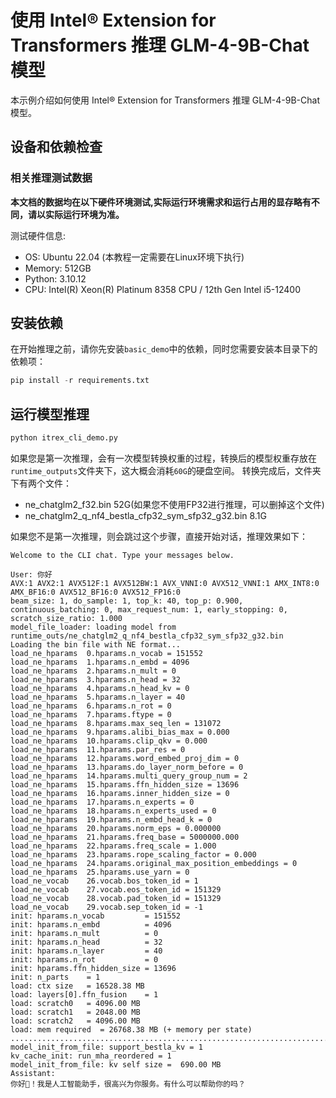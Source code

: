 # 使用 Intel® Extension for Transformers 推理 GLM-4-9B-Chat 模型

本示例介绍如何使用 Intel® Extension for Transformers 推理 GLM-4-9B-Chat 模型。

## 设备和依赖检查

### 相关推理测试数据

**本文档的数据均在以下硬件环境测试,实际运行环境需求和运行占用的显存略有不同，请以实际运行环境为准。**

测试硬件信息:

+ OS: Ubuntu 22.04 (本教程一定需要在Linux环境下执行)
+ Memory: 512GB 
+ Python: 3.10.12 
+ CPU: Intel(R) Xeon(R) Platinum 8358 CPU / 12th Gen Intel i5-12400

## 安装依赖

在开始推理之前，请你先安装`basic_demo`中的依赖，同时您需要安装本目录下的依赖项：
```py
pip install -r requirements.txt
```

## 运行模型推理

```py
python itrex_cli_demo.py
```

如果您是第一次推理，会有一次模型转换权重的过程，转换后的模型权重存放在`runtime_outputs`文件夹下，这大概会消耗`60G`的硬盘空间。
转换完成后，文件夹下有两个文件：
+ ne_chatglm2_f32.bin 52G(如果您不使用FP32进行推理，可以删掉这个文件)
+ ne_chatglm2_q_nf4_bestla_cfp32_sym_sfp32_g32.bin 8.1G

如果您不是第一次推理，则会跳过这个步骤，直接开始对话，推理效果如下：
```shell
Welcome to the CLI chat. Type your messages below.

User: 你好
AVX:1 AVX2:1 AVX512F:1 AVX512BW:1 AVX_VNNI:0 AVX512_VNNI:1 AMX_INT8:0 AMX_BF16:0 AVX512_BF16:0 AVX512_FP16:0
beam_size: 1, do_sample: 1, top_k: 40, top_p: 0.900, continuous_batching: 0, max_request_num: 1, early_stopping: 0, scratch_size_ratio: 1.000
model_file_loader: loading model from runtime_outs/ne_chatglm2_q_nf4_bestla_cfp32_sym_sfp32_g32.bin
Loading the bin file with NE format...
load_ne_hparams  0.hparams.n_vocab = 151552                        
load_ne_hparams  1.hparams.n_embd = 4096                          
load_ne_hparams  2.hparams.n_mult = 0                             
load_ne_hparams  3.hparams.n_head = 32                            
load_ne_hparams  4.hparams.n_head_kv = 0                             
load_ne_hparams  5.hparams.n_layer = 40                            
load_ne_hparams  6.hparams.n_rot = 0                             
load_ne_hparams  7.hparams.ftype = 0                             
load_ne_hparams  8.hparams.max_seq_len = 131072                        
load_ne_hparams  9.hparams.alibi_bias_max = 0.000                         
load_ne_hparams  10.hparams.clip_qkv = 0.000                         
load_ne_hparams  11.hparams.par_res = 0                             
load_ne_hparams  12.hparams.word_embed_proj_dim = 0                             
load_ne_hparams  13.hparams.do_layer_norm_before = 0                             
load_ne_hparams  14.hparams.multi_query_group_num = 2                             
load_ne_hparams  15.hparams.ffn_hidden_size = 13696                         
load_ne_hparams  16.hparams.inner_hidden_size = 0                             
load_ne_hparams  17.hparams.n_experts = 0                             
load_ne_hparams  18.hparams.n_experts_used = 0                             
load_ne_hparams  19.hparams.n_embd_head_k = 0                             
load_ne_hparams  20.hparams.norm_eps = 0.000000                      
load_ne_hparams  21.hparams.freq_base = 5000000.000                   
load_ne_hparams  22.hparams.freq_scale = 1.000                         
load_ne_hparams  23.hparams.rope_scaling_factor = 0.000                         
load_ne_hparams  24.hparams.original_max_position_embeddings = 0                             
load_ne_hparams  25.hparams.use_yarn = 0                             
load_ne_vocab    26.vocab.bos_token_id = 1                             
load_ne_vocab    27.vocab.eos_token_id = 151329                        
load_ne_vocab    28.vocab.pad_token_id = 151329                        
load_ne_vocab    29.vocab.sep_token_id = -1                            
init: hparams.n_vocab         = 151552
init: hparams.n_embd          = 4096
init: hparams.n_mult          = 0
init: hparams.n_head          = 32
init: hparams.n_layer         = 40
init: hparams.n_rot           = 0
init: hparams.ffn_hidden_size = 13696
init: n_parts    = 1
load: ctx size   = 16528.38 MB
load: layers[0].ffn_fusion    = 1
load: scratch0   = 4096.00 MB
load: scratch1   = 2048.00 MB
load: scratch2   = 4096.00 MB
load: mem required  = 26768.38 MB (+ memory per state)
.............................................................................................
model_init_from_file: support_bestla_kv = 1
kv_cache_init: run_mha_reordered = 1
model_init_from_file: kv self size =  690.00 MB
Assistant:
你好👋！我是人工智能助手，很高兴为你服务。有什么可以帮助你的吗？
```
